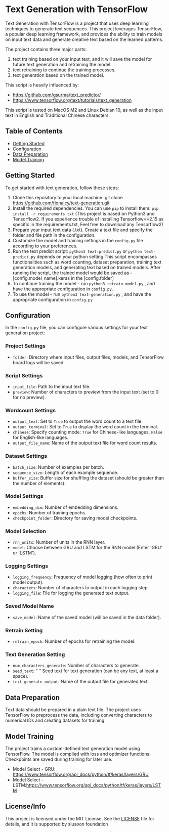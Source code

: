 # Text Generation with TensorFlow

Text Generation with TensorFlow is a project that uses deep learning techniques to generate text sequences. This project leverages TensorFlow, a popular deep learning framework, and provides the ability to train models on input text data and generate creative text based on the learned patterns.

The project contains three major parts: 

1. text training based on your input text, and it will save the model for future text generation and retraining the model.
2. text retraining to continue the training processes.
3. text generation based on the trained model.

This script is heavily influenced by: 
- https://github.com/gsurma/text_predictor/ 
- https://www.tensorflow.org/text/tutorials/text_generation

This script is tested on MacOS M2 and Linux Debian 10, as well as the input text in English and Traditional Chinese characters.

## Table of Contents
- [Getting Started](#getting-started)
- [Configuration](#configuration)
- [Data Preparation](#data-preparation)
- [Model Training](#model-training)

## Getting Started

To get started with text generation, follow these steps:

1. Clone this repository to your local machine: git clone https://github.com/fionalcy/text-generation.git
2. Install the required dependencies. You can use `pip` to install them:
`pip install -r requirements.txt`
   (This project is based on Python3 and Tensorflow2. If you experience trouble of installing Tensorflow==2.15 as specific in the requirements.txt, Feel free to download any Tensorflow2)
3. Prepare your input text data (.txt). Create a text file and specify the folder and file path in the configuration.
4. Customize the model and training settings in the `config.py` file according to your preferences.
5. Run the text predict script:
`python3 text-predict.py` or `python text-predict.py` depends on your python setting
    This script encompasses functionalities such as word counting, dataset preparation, training text generation models, and generating text based on trained models.
    After running the script, the trained model would be saved as - [config.model_name].keras in the [config.folder]
6. To continue training the model - run `python3 retrain-model.py` , and have the appropriate configuration in `config.py`.
7. To use the model - run `python3 text-generation.py` , and have the appropriate configuration in `config.py`

## Configuration

In the `config.py` file, you can configure various settings for your text generation project:

### Project Settings
- `folder`: Directory where input files, output files, models, and TensorFlow board logs will be saved.

### Script Settings
- `input_file`: Path to the input text file.
- `preview`: Number of characters to preview from the input text (set to 0 for no preview).

### Wordcount Settings
- `output_text`: Set to `True` to output the word count to a text file.
- `output_terminal`: Set to `True` to display the word count in the terminal.
- `chinese`: Specify counting mode: `True` for Chinese-like languages, `False` for English-like languages.
- `output_file_name`: Name of the output text file for word count results.

### Dataset Settings
- `batch_size`: Number of examples per batch.
- `sequence_size`: Length of each example sequence.
- `buffer_size`: Buffer size for shuffling the dataset (should be greater than the number of elements).

### Model Settings
- `embedding_dim`: Number of embedding dimensions.
- `epochs`: Number of training epochs.
- `checkpoint_folder`: Directory for saving model checkpoints.

### Model Selection
- `rnn_units`: Number of units in the RNN layer.
- `model`: Choose between GRU and LSTM for the RNN model (Enter 'GRU' or 'LSTM').

### Logging Settings
- `logging_frequency`: Frequency of model logging (how often to print model output).
- `characters`: Number of characters to output in each logging step.
- `logging_file`: File for logging the generated text output.

### Saved Model Name
- `save_model`: Name of the saved model (will be saved in the data folder).

### Retrain Setting
- `retrain_epoch`: Number of epochs for retraining the model.

### Text Generation Setting
- `num_characters_generate`: Number of characters to generate.
- `seed_text`: " " Seed text for text generation (can be any text, at least a space).
- `text_generate_output`: Name of the output file for generated text.

## Data Preparation

Text data should be prepared in a plain text file. The project uses TensorFlow to preprocess the data, including converting characters to numerical IDs and creating datasets for training.

## Model Training

The project trains a custom-defined text generation model using TensorFlow. The model is compiled with loss and optimizer functions. Checkpoints are saved during training for later use.

- Model Select - GRU: https://www.tensorflow.org/api_docs/python/tf/keras/layers/GRU
- Model Select - LSTM:https://www.tensorflow.org/api_docs/python/tf/keras/layers/LSTM

## License/Info
This project is licensed under the MIT License. See the [LICENSE](LICENSE) file for details, and it is supported by siusoon foundation
